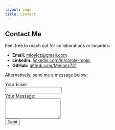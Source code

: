 ```yaml
---
layout: page
title: Contact
---
```


## Contact Me
Feel free to reach out for collaborations or inquiries:

- **Email:** mloyicz@gmail.com  
- **LinkedIn:** [linkedin.com/in/carole-moloi](https://www.linkedin.com/in/carole-moloi) 
- **GitHub:** [github.com/Minionz731](https://github.com/Minionz731)  

Alternatively, send me a message below:
<form action="https://formspree.io/f/your-form-id" method="POST">
    <label for="email">Your Email:</label><br>
    <input type="email" id="email" name="email" required><br>
    <label for="message">Your Message:</label><br>
    <textarea id="message" name="message" rows="4" required></textarea><br>
    <button type="submit">Send</button>
</form>